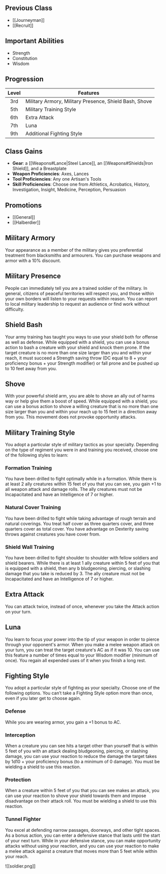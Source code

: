 ## Previous Class
- [[Journeyman]]
- [[Recruit]]
## Important Abilities
- Strength
- Constitution
- Wisdom
## Progression
| Level | Features                                               |
| :---: | ------------------------------------------------------ |
|  3rd  | Military Armory, Military Presence, Shield Bash, Shove |
|  5th  | Military Training Style                                |
|  6th  | Extra Attack                                           |
|  7th  | Luna                                                   |
|  9th  | Additional Fighting Style                              |
## Class Gains
- **Gear**: a [[Weapons#Lance|Steel Lance]], an [[Weapons#Shields|Iron Shield]], and a Breastplate
- **Weapon Proficiencies**: Axes, Lances
- **Tool Proficiencies**: Any one Artisan's Tools
- **Skill Proficiencies**: Choose one from Athletics, Acrobatics, History, Investigation, Insight, Medicine, Perception, Persuasion
## Promotions
- [[General]]
- [[Halberdier]]
## Military Armory
Your appearance as a member of the military gives you preferential treatment from blacksmiths and armourers. You can purchase weapons and armor with a 10% discount.
## Military Presence
People can immediately tell you are a trained soldier of the military. In general, citizens of peaceful territories will respect you, and those within your own borders will listen to your requests within reason. You can report to local military leadership to request an audience or find work without difficulty.
## Shield Bash
Your army training has taught you ways to use your shield both for offense as well as defense.
While equipped with a shield, you can use a bonus action to bash a creature with your shield and knock them prone.
If the target creature is no more than one size larger than you and within your reach, it must succeed a Strength saving throw (DC equal to 8 + your proficiency bonus + your Strength modifier) or fall prone and be pushed up to 10 feet away from you.
## Shove
With your powerful shield arm, you are able to shove an ally out of harms way or help give them a boost of speed. While equipped with a shield, you can use a bonus action to shove a
willing creature that is no more than one size larger than you and within your reach up to 15 feet in a direction away from you. This movement does not provoke opportunity attacks.
## Military Training Style
You adopt a particular style of military tactics as your specialty. Depending on the type of regiment you were in and training you received, choose one of the following styles to learn:
### Formation Training
You have been drilled to fight optimally while in a formation. While there is at least 2 ally creatures within 15 feet of you that you can see, you gain +1 to all weapon attack and damage rolls. The ally creatures must not be Incapacitated and have an Intelligence of 7 or higher.
### Natural Cover Training
You have been drilled to fight while taking advantage of rough terrain and natural coverings. You treat half cover as three quarters cover, and three quarters cover as total cover. You have advantage on Dexterity saving throws against creatures you have cover from.
### Shield Wall Training
You have been drilled to fight shoulder to shoulder with fellow soldiers and shield bearers. While there is at least 1 ally creature within 5 feet of you that is equipped with a shield, then any b bludgeoning, piercing, or slashing damage that you take is reduced by 3. The ally creature must not be Incapacitated and have an Intelligence of 7 or higher.
## Extra Attack
You can attack twice, instead of once, whenever you take the Attack action on your turn.
## Luna
You learn to focus your power into the tip of your weapon in order to pierce through your opponent's armor.
When you make a melee weapon attack on your turn, you can treat the target creature's AC as if it was 10.
You can use this feature a number of times equal to your Wisdom modifier (minimum of once). You regain all expended uses of it when you finish a long rest.
## Fighting Style
You adopt a particular style of fighting as your specialty. Choose one of the following options. You can’t take a Fighting Style option more than once, even if you later get to choose again.
### Defense
While you are wearing armor, you gain a +1 bonus to AC.
### Interception
When a creature you can see hits a target other than yourself that is within 5 feet of you with an attack dealing bludgeoning, piercing, or slashing damage, you can use your reaction to reduce the damage the target takes by 1d10 + your proficiency bonus (to a minimum of 0 damage). You must be wielding a shield to use this reaction.
### Protection
When a creature within 5 feet of you that you can see makes an attack, you can use your reaction to shove your shield towards them and impose disadvantage on their attack roll. You must be wielding a shield to use this reaction.
### Tunnel Fighter
You excel at defending narrow passages, doorways, and other tight spaces. As a bonus action, you can enter a defensive stance that lasts until the start of your next turn. While in your defensive stance, you can make opportunity attacks without using your reaction, and you can use your reaction to make a melee attack against a creature that moves more than 5 feet while within your reach.

![[soldier.png]]